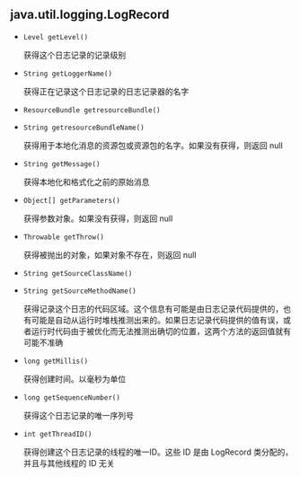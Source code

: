 ## java.util.logging.LogRecord

*  `Level getLevel()`

   获得这个日志记录的记录级别

* `String getLoggerName()`

   获得正在记录这个日志记录的日志记录器的名字

* `ResourceBundle getresourceBundle()`

* `String getresourceBundleName()`

   获得用于本地化消息的资源包或资源包的名字。如果没有获得，则返回 null

* `String getMessage()`

   获得本地化和格式化之前的原始消息

* `Object[] getParameters()`

   获得参数对象。如果没有获得，则返回 null

* `Throwable getThrow()`

   获得被抛出的对象，如果对象不存在，则返回 null

* `String getSourceClassName()`

* `String getSourceMethodName()`

   获得记录这个日志的代码区域。这个信息有可能是由日志记录代码提供的，也有可能是自动从运行时堆栈推测出来的。如果日志记录代码提供的值有误，或者运行时代码由于被优化而无法推测出确切的位置，这两个方法的返回值就有可能不准确

* `long getMillis()`

   获得创建时间。以毫秒为单位

* `long getSequenceNumber()`

   获得这个日志记录的唯一序列号

* `int getThreadID()`

   获得创建这个日志记录的线程的唯一ID。这些 ID 是由 LogRecord 类分配的，并且与其他线程的 ID 无关
